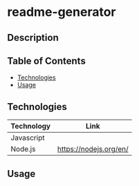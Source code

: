 # readme-generator

## Description

## Table of Contents

* [Technologies](#technologies)
* [Usage](#usage)

## Technologies

| Technology | Link |
| -------- | ------|
| Javascript |    |
| Node.js | https://nodejs.org/en/ |

## Usage